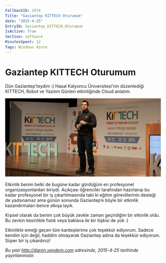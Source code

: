 ```yaml
---
FallbackID: 2974
Title: "Gaziantep KITTECH Oturumum"
date: "2015-4-25"
EntryID: Gaziantep_KITTECH_Oturumum
IsActive: True
Section: software
MinutesSpent: 12
Tags: Windows Azure
---
```

# Gaziantep KITTECH Oturumum
Dün Gaziantep’teydim :) Hasal Kalyoncu Üniversitesi’nin düzenlediği KITTECH, Robot ve Yazılım Günleri etkinliğinde Cloud anlatım. 

![](media/Gaziantep_KITTECH_Oturumum/kittech.jpg)

Etkinlik benim belki de bugüne kadar gördüğüm en profesyonel organizasyonlardan biriydi. Açıkçası öğrenciler tarafından hazırlanıp bu kadar profesyonel bir iş çıkartılmasında tabi ki eğitim görevlilerinin desteği de yadsınamaz ama günün sonunda Gaziantep’e böyle bir etkinlik kazandırmaları bence alkışa layık. 

Kişisel olarak da benim çok büyük zevkle zaman geçirdiğim bir etkinlik oldu. Bu zevkin kesinlikle fıstık veya baklava ile bir ilişkisi de yok :) 

Etkinlikte emeği geçen tüm kardeşlerime çok teşekkür ediyorum. Sadece kendim için değil, haddim olmayarak Gaziantep adına da teşekkür ediyorum. Süper bir iş çıkardınız!



*Bu yazi http://daron.yondem.com adresinde, 2015-4-25 tarihinde yayinlanmistir.*
